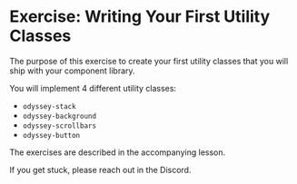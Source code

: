 # Exercise: Writing Your First Utility Classes

The purpose of this exercise to create your first utility classes that you will ship with your component library.

You will implement 4 different utility classes:

- `odyssey-stack`
- `odyssey-background`
- `odyssey-scrollbars`
- `odyssey-button`

The exercises are described in the accompanying lesson.

If you get stuck, please reach out in the Discord.